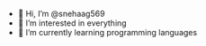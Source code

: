 - 👋 Hi, I’m @snehaag569
- 👀 I’m interested in everything
- 🌱 I’m currently learning programming languages

<!---
snehaag569/snehaag569 is a ✨ special ✨ repository because its `README.md` (this file) appears on your GitHub profile.
You can click the Preview link to take a look at your changes.
--->

